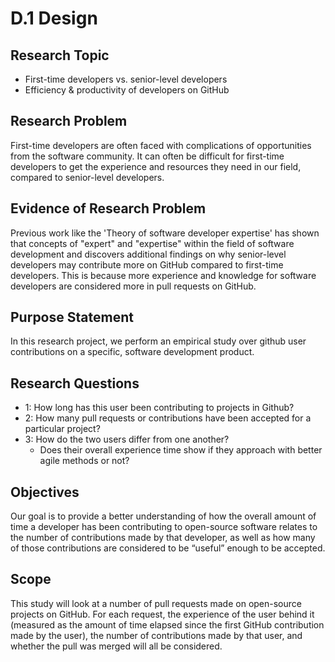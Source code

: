 # D.1 Design

## Research Topic
- First-time developers vs. senior-level developers
- Efficiency & productivity of developers on GitHub 

## Research Problem
First-time developers are often faced with complications of opportunities from the software community. It can often be
difficult for first-time developers to get the experience and resources they need in our field, compared to senior-level 
developers.

## Evidence of Research Problem
Previous work like the 'Theory of software developer expertise' has shown that concepts of "expert" and "expertise" within the field of software development and discovers additional findings on why senior-level developers may contribute more on GitHub compared to first-time developers. This is because more experience and knowledge for software developers are considered more in pull requests on GitHub. 

## Purpose Statement

  In this research project, we perform an empirical study over github user contributions on a specific, software development product.
## Research Questions
  * 1: How long has this user been contributing to projects in Github?
  * 2: How many pull requests or contributions have been accepted for a particular project?
  * 3: How do the two users differ from one another?
    * Does their overall experience time show if they approach with better agile methods or not?
## Objectives
Our goal is to provide a better understanding of how the overall amount of time a developer has been contributing to open-source software 
relates to the number of contributions made by that developer, as well as how many of those contributions are considered to be “useful” enough to be accepted.
	
## Scope
This study will look at a number of pull requests made on open-source projects on GitHub. For each request, the experience of the user behind it 
(measured as the amount of time elapsed since the first GitHub contribution made by the user), the number of contributions made by that user, 
and whether the pull was merged will all be considered.